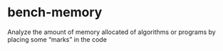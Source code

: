 # bench-memory
Analyze the amount of memory allocated of algorithms or programs by placing some “marks” in the code
